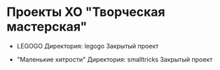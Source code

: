 
Проекты ХО "Творческая мастерская"
==================================

- LEGOGO
  Директория: legogo
  Закрытый проект

- "Маленькие хитрости"
  Директория: smalltricks
  Закрытый проект
